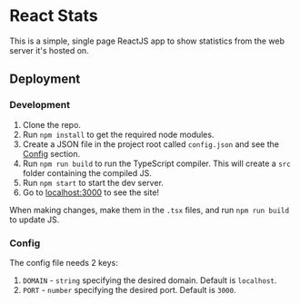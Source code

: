 # React Stats

This is a simple, single page ReactJS app to show statistics from the web server it's hosted on.

## Deployment

### Development

1. Clone the repo.
2. Run `npm install` to get the required node modules.
3. Create a JSON file in the project root called `config.json` and see the [Config](#config) section.
4. Run `npm run build` to run the TypeScript compiler. This will create a `src` folder containing the compiled JS.
5. Run `npm start` to start the dev server.
6. Go to [localhost:3000](#http://localhost:3000/) to see the site!

When making changes, make them in the `.tsx` files, and run `npm run build` to update JS.

### Config
The config file needs 2 keys:

1. `DOMAIN` - `string` specifying the desired domain. Default is `localhost`.
2. `PORT` - `number` specifying the desired port. Default is `3000`.
